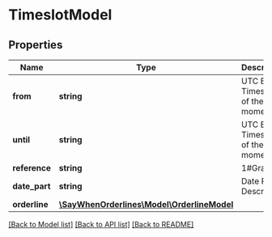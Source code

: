 # TimeslotModel

## Properties
Name | Type | Description | Notes
------------ | ------------- | ------------- | -------------
**from** | **string** | UTC Based Timestamp of the From moment | [optional] 
**until** | **string** | UTC Based Timestamp of the Until moment | [optional] 
**reference** | **string** | 1#Gratis | [optional] 
**date_part** | **string** | Date Part Description | [optional] 
**orderline** | [**\SayWhenOrderlines\Model\OrderlineModel**](OrderlineModel.md) |  | [optional] 

[[Back to Model list]](../README.md#documentation-for-models) [[Back to API list]](../README.md#documentation-for-api-endpoints) [[Back to README]](../README.md)


